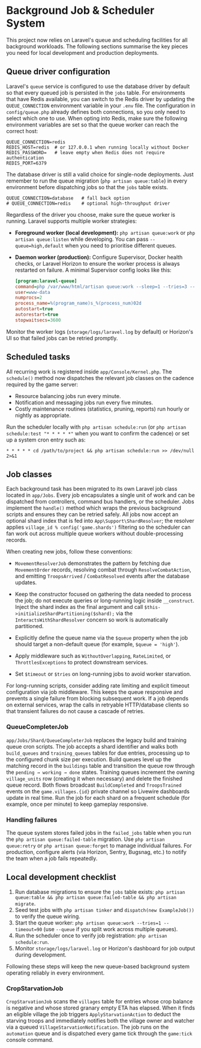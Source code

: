 # Background Job & Scheduler System

This project now relies on Laravel's queue and scheduling facilities for all
background workloads. The following sections summarise the key pieces you need
for local development and production deployments.

## Queue driver configuration

Laravel's `queue` service is configured to use the database driver by default
so that every queued job is persisted in the `jobs` table. For environments that
have Redis available, you can switch to the Redis driver by updating the
`QUEUE_CONNECTION` environment variable in your `.env` file. The configuration in
`config/queue.php` already defines both connections, so you only need to select
which one to use. When opting into Redis, make sure the following environment
variables are set so that the queue worker can reach the correct host:

```env
QUEUE_CONNECTION=redis
REDIS_HOST=redis  # or 127.0.0.1 when running locally without Docker
REDIS_PASSWORD=   # leave empty when Redis does not require authentication
REDIS_PORT=6379
```

The database driver is still a valid choice for single-node deployments. Just
remember to run the queue migration (`php artisan queue:table`) in every
environment before dispatching jobs so that the `jobs` table exists.

```env
QUEUE_CONNECTION=database   # fall back option
# QUEUE_CONNECTION=redis    # optional high-throughput driver
```

Regardless of the driver you choose, make sure the queue worker is running.
Laravel supports multiple worker strategies:

- **Foreground worker (local development):** `php artisan queue:work` or
  `php artisan queue:listen` while developing. You can pass `--queue=high,default`
  when you need to prioritise different queues.
- **Daemon worker (production):** Configure Supervisor, Docker health
  checks, or Laravel Horizon to ensure the worker process is always restarted on
  failure. A minimal Supervisor config looks like this:

  ```ini
  [program:laravel-queue]
  command=php /var/www/html/artisan queue:work --sleep=1 --tries=3 --max-time=3600
  user=www-data
  numprocs=2
  process_name=%(program_name)s_%(process_num)02d
  autostart=true
  autorestart=true
  stopwaitsecs=3600
  ```

Monitor the worker logs (`storage/logs/laravel.log` by default) or Horizon's UI
so that failed jobs can be retried promptly.

## Scheduled tasks

All recurring work is registered inside `app/Console/Kernel.php`. The
`schedule()` method now dispatches the relevant job classes on the cadence
required by the game server:

- Resource balancing jobs run every minute.
- Notification and messaging jobs run every five minutes.
- Costly maintenance routines (statistics, pruning, reports) run hourly or
  nightly as appropriate.

Run the scheduler locally with `php artisan schedule:run` (or
`php artisan schedule:test "* * * * *"` when you want to confirm the cadence)
or set up a system cron entry such as:

```
* * * * * cd /path/to/project && php artisan schedule:run >> /dev/null 2>&1
```

## Job classes

Each background task has been migrated to its own Laravel job class located in
`app/Jobs`. Every job encapsulates a single unit of work and can be dispatched
from controllers, command bus handlers, or the scheduler. Jobs implement the
`handle()` method which wraps the previous background scripts and ensures they
can be retried safely. All jobs now accept an optional shard index that is fed
into `App\Support\ShardResolver`; the resolver applies `village_id %
config('game.shards')` filtering so the scheduler can fan work out across
multiple queue workers without double-processing records.

When creating new jobs, follow these conventions:

- `MovementResolverJob` demonstrates the pattern by fetching due
  `MovementOrder` records, resolving combat through `ResolveCombatAction`, and
  emitting `TroopsArrived` / `CombatResolved` events after the database updates.

- Keep the constructor focused on gathering the data needed to process the job;
  do not execute queries or long-running logic inside `__construct`. Inject the
  shard index as the final argument and call
  `$this->initializeShardPartitioning($shard);` via the
  `InteractsWithShardResolver` concern so work is automatically partitioned.
- Explicitly define the queue name via the `$queue` property when the job should
  target a non-default queue (for example, `$queue = 'high'`).
- Apply middleware such as `WithoutOverlapping`, `RateLimited`, or
  `ThrottlesExceptions` to protect downstream services.
- Set `$timeout` or `$tries` on long-running jobs to avoid worker starvation.

For long-running scripts, consider adding rate limiting and explicit timeout
configuration via job middleware. This keeps the queue responsive and prevents a
single failure from blocking subsequent work. If a job depends on external
services, wrap the calls in retryable HTTP/database clients so that transient
failures do not cause a cascade of retries.

### QueueCompleterJob

`app/Jobs/Shard/QueueCompleterJob` replaces the legacy build and training queue
cron scripts. The job accepts a shard identifier and walks both `build_queues`
and `training_queues` tables for due entries, processing up to the configured
chunk size per execution. Build queues level up the matching record in the
`buildings` table and transition the queue row through the
`pending → working → done` states. Training queues increment the owning
`village_units` row (creating it when necessary) and delete the finished queue
record. Both flows broadcast `BuildCompleted` and `TroopsTrained` events on the
`game.villages.{id}` private channel so Livewire dashboards update in real time.
Run the job for each shard on a frequent schedule (for example, once per minute)
to keep gameplay responsive.

### Handling failures

The queue system stores failed jobs in the `failed_jobs` table when you run the
`php artisan queue:failed-table` migration. Use `php artisan queue:retry` or
`php artisan queue:forget` to manage individual failures. For production,
configure alerts (via Horizon, Sentry, Bugsnag, etc.) to notify the team when a
job fails repeatedly.

## Local development checklist

1. Run database migrations to ensure the `jobs` table exists: `php artisan
   queue:table && php artisan queue:failed-table && php artisan migrate`.
2. Seed test jobs with `php artisan tinker` and `dispatch(new ExampleJob())` to
   verify the queue wiring.
3. Start the queue worker: `php artisan queue:work --tries=1 --timeout=90`
   (use `--queue` if you split work across multiple queues).
4. Run the scheduler once to verify job registration: `php artisan
   schedule:run`.
5. Monitor `storage/logs/laravel.log` or Horizon's dashboard for job output
   during development.

Following these steps will keep the new queue-based background system operating
reliably in every environment.

### CropStarvationJob

`CropStarvationJob` scans the `villages` table for entries whose crop balance is
negative and whose stored granary empty ETA has elapsed. When it finds an
eligible village the job triggers `ApplyStarvationAction` to deduct the starving
troops and immediately notifies both the village owner and watcher via a queued
`VillageStarvationNotification`. The job runs on the `automation` queue and is
dispatched every game tick through the `game:tick` console command.
